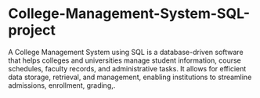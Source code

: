 # College-Management-System-SQL-project
 A College Management System using SQL is a database-driven software that helps colleges and universities manage student information, course schedules, faculty records, and administrative tasks. It allows for efficient data storage, retrieval, and management, enabling institutions to streamline admissions, enrollment, grading,.

